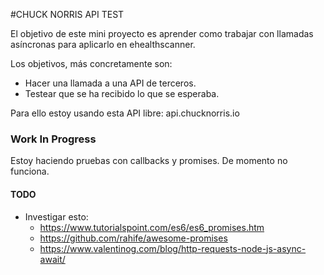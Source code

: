 #CHUCK NORRIS API TEST

El objetivo de este mini proyecto es aprender como trabajar con llamadas asíncronas para aplicarlo en ehealthscanner.

Los objetivos, más concretamente son:

- Hacer una llamada a una API de terceros.
- Testear que se ha recibido lo que se esperaba.

Para ello estoy usando esta API libre: api.chucknorris.io

### Work In Progress

Estoy haciendo pruebas con callbacks y promises. De momento no funciona.

#### TODO

- Investigar esto:
    - https://www.tutorialspoint.com/es6/es6_promises.htm
    - https://github.com/rahife/awesome-promises
    - https://www.valentinog.com/blog/http-requests-node-js-async-await/